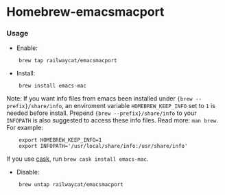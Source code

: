 # Homebrew-emacsmacport
### Usage
- Enable:
```
    brew tap railwaycat/emacsmacport
```

- Install:
```
    brew install emacs-mac
```

Note: If you want info files from emacs been installed under `{brew --prefix}/share/info`, an enviroment variable `HOMEBREW_KEEP_INFO` set to `1` is needed before install. Prepend `{brew --prefix}/share/info` to your `INFOPATH` is also suggested to access these info files. Read more: `man brew`. For example:


```
    export HOMEBREW_KEEP_INFO=1
    export INFOPATH='/usr/local/share/info:/usr/share/info'
```

If you use [cask](http://caskroom.io/), run `brew cask install emacs-mac`.

- Disable:
```
    brew untap railwaycat/emacsmacport
```
